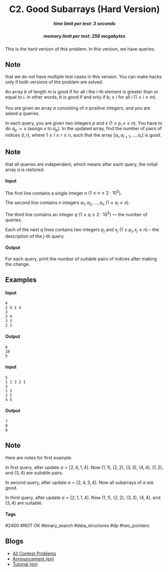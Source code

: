 <h1 style='text-align: center;'> C2. Good Subarrays (Hard Version)</h1>

<h5 style='text-align: center;'>time limit per test: 3 seconds</h5>
<h5 style='text-align: center;'>memory limit per test: 256 megabytes</h5>

This is the hard version of this problem. In this version, we have queries. 
## Note

 that we do not have multiple test cases in this version. You can make hacks only if both versions of the problem are solved.

An array $b$ of length $m$ is good if for all $i$ the $i$-th element is greater than or equal to $i$. In other words, $b$ is good if and only if $b_i \geq i$ for all $i$ ($1 \leq i \leq m$).

You are given an array $a$ consisting of $n$ positive integers, and you are asked $q$ queries. 

In each query, you are given two integers $p$ and $x$ ($1 \leq p,x \leq n$). You have to do $a_p := x$ (assign $x$ to $a_p$). In the updated array, find the number of pairs of indices $(l, r)$, where $1 \le l \le r \le n$, such that the array $[a_l, a_{l+1}, \ldots, a_r]$ is good.

## Note

 that all queries are independent, which means after each query, the initial array $a$ is restored. 

#### Input

The first line contains a single integer $n$ ($1 \le n \le 2 \cdot 10^5$).

The second line contains $n$ integers $a_1, a_2, \ldots, a_n$ ($1 \le a_i \le n$).

The third line contains an integer $q$ ($1 \leq q \leq 2 \cdot 10^5$) — the number of queries.

Each of the next $q$ lines contains two integers $p_j$ and $x_j$ ($1 \leq p_j, x_j \leq n$) – the description of the $j$-th query.

#### Output

For each query, print the number of suitable pairs of indices after making the change. 

## Examples

#### Input


```text
4
2 4 1 4
3
2 4
3 3
2 1
```
#### Output


```text
6
10
5
```
#### Input


```text
5
1 1 3 2 1
3
1 3
2 5
4 5
```
#### Output


```text
7
9
8
```
## Note

Here are notes for first example.

In first query, after update $a=[2,4,1,4]$. Now $(1,1)$, $(2,2)$, $(3,3)$, $(4,4)$, $(1,2)$, and $(3,4)$ are suitable pairs.

In second query, after update $a=[2,4,3,4]$. Now all subarrays of $a$ are good.

In third query, after update $a=[2,1,1,4]$. Now $(1,1)$, $(2,2)$, $(3,3)$, $(4,4)$, and $(3,4)$ are suitable.



#### Tags 

#2400 #NOT OK #binary_search #data_structures #dp #two_pointers 

## Blogs
- [All Contest Problems](../Codeforces_Round_825_(Div._2).md)
- [Announcement (en)](../blogs/Announcement_(en).md)
- [Tutorial (en)](../blogs/Tutorial_(en).md)
